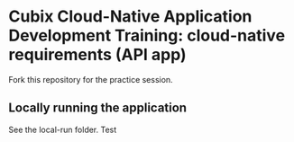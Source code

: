# Cubix Cloud-Native Application Development Training: cloud-native requirements (API app)
Fork this repository for the practice session.

## Locally running the application
See the local-run folder.
Test
